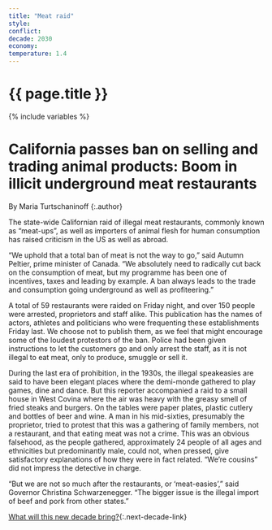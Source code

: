 ```yaml
---
title: "Meat raid"
style: 
conflict: 
decade: 2030
economy: 
temperature: 1.4
---
```


<h1>{{ page.title }}</h1>

{% include variables %}

# California passes ban on selling and trading animal products: Boom in illicit underground meat restaurants

By Maria Turtschaninoff
{:.author}

The state-wide Californian raid of illegal meat restaurants, commonly known as “meat-ups”, as well as importers of animal flesh for human consumption has raised criticism in the US as well as abroad.

“We uphold that a total ban of meat is not the way to go,” said Autumn Peltier, prime minister of Canada. “We absolutely need to radically cut back on the consumption of meat, but my programme has been one of incentives, taxes and leading by example. A ban always leads to the trade and consumption going underground as well as profiteering.”

A total of 59 restaurants were raided on Friday night, and over 150 people were arrested, proprietors and staff alike. This publication has the names of actors, athletes and politicians who were frequenting these establishments Friday last. We choose not to publish them, as we feel that might encourage some of the loudest protestors of the ban. Police had been given instructions to let the customers go and only arrest the staff, as it is not illegal to eat meat, only to produce, smuggle or sell it.

During the last era of prohibition, in the 1930s, the illegal speakeasies are said to have been elegant places where the demi-monde gathered to play games, dine and dance. But this reporter accompanied a raid to a small house in West Covina where the air was heavy with the greasy smell of fried steaks and burgers. On the tables were paper plates, plastic cutlery and bottles of beer and wine. A man in his mid-sixties, presumably the proprietor, tried to protest that this was a gathering of family members, not a restaurant, and that eating meat was not a crime. This was an obvious falsehood, as the people gathered, approximately 24 people of all ages and ethnicities but predominantly male, could not, when pressed, give satisfactory explanations of how they were in fact related. “We’re cousins” did not impress the detective in charge.

“But we are not so much after the restaurants, or ‘meat-easies’,” said Governor Christina Schwarzenegger. “The bigger issue is the illegal import of beef and pork from other states.”

[What will this new decade bring?](chapter_easier-climate-conference.html){:.next-decade-link}
